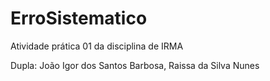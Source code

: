 # ErroSistematico
Atividade prática 01 da disciplina de IRMA 

Dupla: João Igor dos Santos Barbosa, Raissa da Silva Nunes
